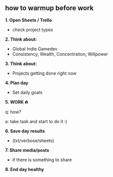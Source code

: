 ## how to warmup before work

**1. Open Sheets / Trello**
- check project types

**2. Think about:**
- Global Indie Gamedev
- Consistency, Wealth, Concentration, Willpower

**3. Think about:**
- Projects getting done right now

**4. Plan day**
- Set daily goals

**5. WORK 🔥**

q: how?

a: take task and start to do it :)

**6. Save day results**
- (txt/verbose/sheets)

**7. Share media/posts**
- if there is something to share

**8. End day healthy**
